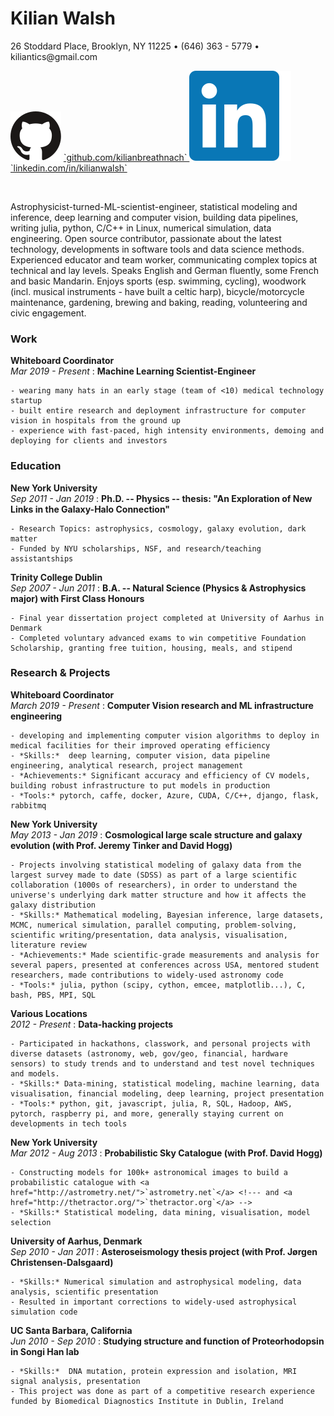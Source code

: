 <div id="page-wrap">

# Kilian Walsh

<p class="deets"> 26 Stoddard Place, Brooklyn, NY 11225 • (646) 363 - 5779 • kiliantics@gmail.com </p>

<p class="deets">
  <img src="assets/octo.svg">
    <a href="https://github.com/kilianbreathnach">
      `github.com/kilianbreathnach`
    </a>
  <img src="assets/in.svg">
    <a href="https://www.linkedin.com/in/kilianwalsh">
      `linkedin.com/in/kilianwalsh`
    </a>
</p>


<br>


Astrophysicist-turned-ML-scientist-engineer, statistical modeling and inference, deep learning and computer vision, building data pipelines, writing julia, python, C/C++ in Linux, numerical simulation, data engineering.
Open source contributor, passionate about the latest technology, developments in software tools and data science methods.
Experienced educator and team worker, communicating complex topics at technical and lay levels.
Speaks English and German fluently, some French and basic Mandarin.
Enjoys sports (esp. swimming, cycling), woodwork (incl. musical instruments - have built a celtic harp), bicycle/motorcycle maintenance, gardening, brewing and baking, reading, volunteering and civic engagement.


### Work

__Whiteboard Coordinator__ </br> <span>*Mar 2019 - Present* </span>
:   __Machine Learning Scientist-Engineer__

    - wearing many hats in an early stage (team of <10) medical technology startup
    - built entire research and deployment infrastructure for computer vision in hospitals from the ground up
    - experience with fast-paced, high intensity environments, demoing and deploying for clients and investors


### Education

__New York University__ </br> <span>*Sep 2011 - Jan 2019* </span>
:   __Ph.D.  -- Physics -- thesis: "An Exploration of New Links in the Galaxy-Halo Connection"__

    - Research Topics: astrophysics, cosmology, galaxy evolution, dark matter
    - Funded by NYU scholarships, NSF, and research/teaching assistantships

__Trinity College Dublin__ </br> <span>*Sep 2007 - Jun 2011*</span>
:   __B.A. -- Natural Science (Physics & Astrophysics major) with First Class Honours__

    - Final year dissertation project completed at University of Aarhus in Denmark
    - Completed voluntary advanced exams to win competitive Foundation Scholarship, granting free tuition, housing, meals, and stipend


### Research & Projects

__Whiteboard Coordinator__ </br> <span>*March 2019 - Present*</span>
:   __Computer Vision research and ML infrastructure engineering__

    - developing and implementing computer vision algorithms to deploy in medical facilities for their improved operating efficiency
    - *Skills:*  deep learning, computer vision, data pipeline engineering, analytical research, project management
    - *Achievements:* Significant accuracy and efficiency of CV models, building robust infrastructure to put models in production
    - *Tools:* pytorch, caffe, docker, Azure, CUDA, C/C++, django, flask, rabbitmq

__New York University__ </br> <span>*May 2013 - Jan 2019*</span>
:   __Cosmological large scale structure and galaxy evolution (with Prof. Jeremy Tinker and David Hogg)__

    - Projects involving statistical modeling of galaxy data from the largest survey made to date (SDSS) as part of a large scientific collaboration (1000s of researchers), in order to understand the universe's underlying dark matter structure and how it affects the galaxy distribution
    - *Skills:* Mathematical modeling, Bayesian inference, large datasets, MCMC, numerical simulation, parallel computing, problem-solving, scientific writing/presentation, data analysis, visualisation, literature review
    - *Achievements:* Made scientific-grade measurements and analysis for several papers, presented at conferences across USA, mentored student researchers, made contributions to widely-used astronomy code
    - *Tools:* julia, python (scipy, cython, emcee, matplotlib...), C, bash, PBS, MPI, SQL

__Various Locations__ </br> <span>*2012 - Present*</span>
:   __Data-hacking projects__

    - Participated in hackathons, classwork, and personal projects with diverse datasets (astronomy, web, gov/geo, financial, hardware sensors) to study trends and to understand and test novel techniques and models.
    - *Skills:* Data-mining, statistical modeling, machine learning, data visualisation, financial modeling, deep learning, project presentation
    - *Tools:* python, git, javascript, julia, R, SQL, Hadoop, AWS, pytorch, raspberry pi, and more, generally staying current on developments in tech tools

__New York University__ </br> <span>*Mar 2012 - Aug 2013*</span>
:   __Probabilistic Sky Catalogue (with Prof. David Hogg)__

    - Constructing models for 100k+ astronomical images to build a probabilistic catalogue with <a href="http://astrometry.net/">`astrometry.net`</a> <!--- and <a href="http://thetractor.org/">`thetractor.org`</a> -->
    - *Skills:* Statistical modeling, data mining, visualisation, model selection

__University of Aarhus, Denmark__ </br> <span>*Sep 2010 - Jan 2011*</span>
:   __Asteroseismology thesis project (with Prof. Jørgen Christensen-Dalsgaard)__

    - *Skills:* Numerical simulation and astrophysical modeling, data analysis, scientific presentation
    - Resulted in important corrections to widely-used astrophysical simulation code

__UC Santa Barbara, California__ </br> <span>*Jun 2010 - Sep 2010*</span>
:   __Studying structure and function of Proteorhodopsin in Songi Han lab__

    - *Skills:*  DNA mutation, protein expression and isolation, MRI signal analysis, presentation
    - This project was done as part of a competitive research experience funded by Biomedical Diagnostics Institute in Dublin, Ireland
</div>
